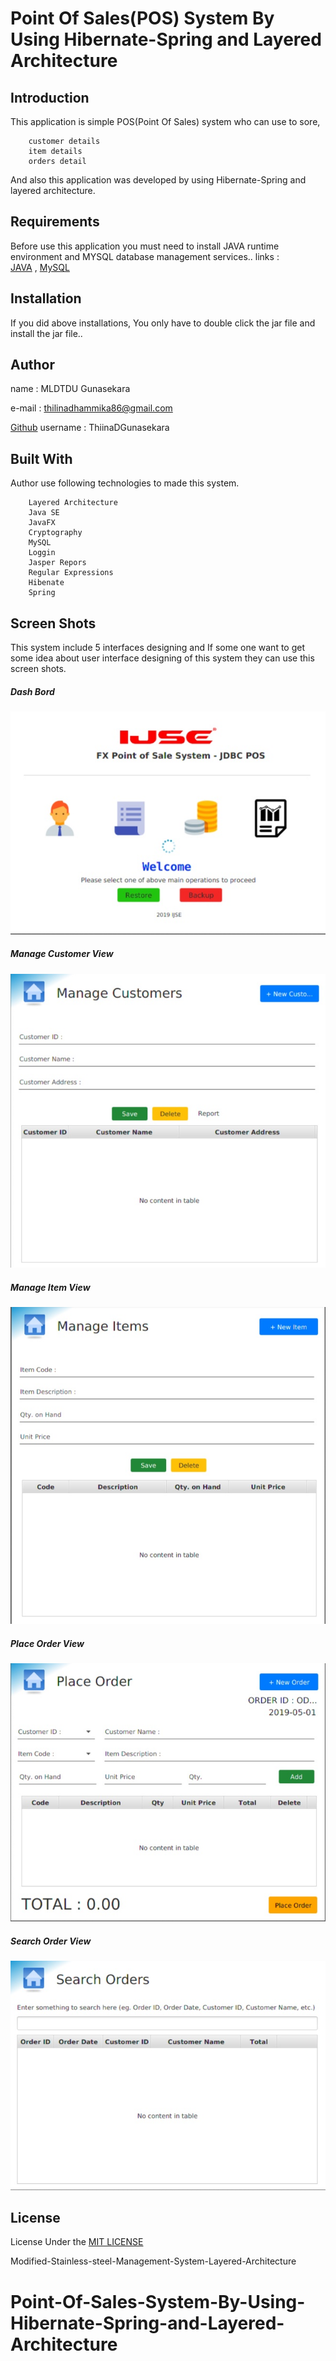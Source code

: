 # Point Of Sales(POS) System By Using Hibernate-Spring and Layered Architecture 

## Introduction

This application is simple POS(Point Of Sales) system who can use to sore,
        
        customer details 
        item details
        orders detail 
        
And also this application was developed by using Hibernate-Spring and layered architecture.

## Requirements

Before use this application you must need to install JAVA runtime environment and MYSQL database management services..
links :  
    [JAVA](https://www.oracle.com/technetwork/java/javase/downloads/jdk8-downloads-2133151.html) ,
    [MySQL](https://www.mysql.com/)


## Installation

If you did above installations, You only have to double click the jar file and install the jar file..

## Author

name  : MLDTDU Gunasekara

e-mail : thilinadhammika86@gmail.com

[Github](https://github.com/ThilinaDGunasekara) username : ThiinaDGunasekara


## Built With

Author use following technologies to made this system.

        Layered Architecture
        Java SE
        JavaFX
        Cryptography
        MySQL
        Loggin
        Jasper Repors
        Regular Expressions
        Hibenate
        Spring

## Screen Shots

This system include 5 interfaces designing and If some one want to get some idea about user interface designing of this system they can use this screen shots.

##### Dash Bord

![Ait text](screen%20shots/IMG_20191203_151843.JPG)

##### Manage Customer View

![Ait text](screen%20shots/IMG_20191203_151817.JPG)

##### Manage Item View

![Ait text](screen%20shots/IMG_20191203_151743.JPG)

##### Place Order View

![Ait text](screen%20shots/IMG_20191203_151706.JPG)

##### Search Order View

![Ait text](screen%20shots/IMG_20191203_151636.JPG)


## License

License Under the [MIT LICENSE](LICENSE)

Modified-Stainless-steel-Management-System-Layered-Architecture
# Point-Of-Sales-System-By-Using-Hibernate-Spring-and-Layered-Architecture
